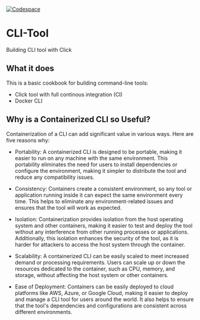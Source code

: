 [![Codespace](https://github.com/WaliiyaRizwan/CLI-Tool/actions/workflows/main.yml/badge.svg)](https://github.com/WaliiyaRizwan/CLI-Tool/actions/workflows/main.yml)


# CLI-Tool
Building CLI tool with Click

## What it does

This is a basic cookbook for building command-line tools:

* Click tool with full continous integration (CI)
* Docker CLI


## Why is a Containerized CLI so Useful?
Containerization of a CLI can add significant value in various ways. Here are five reasons why:

   * Portability: A containerized CLI is designed to be portable, making it easier to run on any machine with the same environment. This portability eliminates the need for users to install dependencies or configure the environment, making it simpler to distribute the tool and reduce any compatibility issues.

   * Consistency: Containers create a consistent environment, so any tool or application running inside it can expect the same environment every time. This helps to eliminate any environment-related issues and ensures that the tool will work as expected.

   * Isolation: Containerization provides isolation from the host operating system and other containers, making it easier to test and deploy the tool without any interference from other running processes or applications. Additionally, this isolation enhances the security of the tool, as it is harder for attackers to access the host system through the container.

   * Scalability: A containerized CLI can be easily scaled to meet increased demand or processing requirements. Users can scale up or down the resources dedicated to the container, such as CPU, memory, and storage, without affecting the host system or other containers.

   * Ease of Deployment: Containers can be easily deployed to cloud platforms like AWS, Azure, or Google Cloud, making it easier to deploy and manage a CLI tool for users around the world. It also helps to ensure that the tool's dependencies and configurations are consistent across different environments.